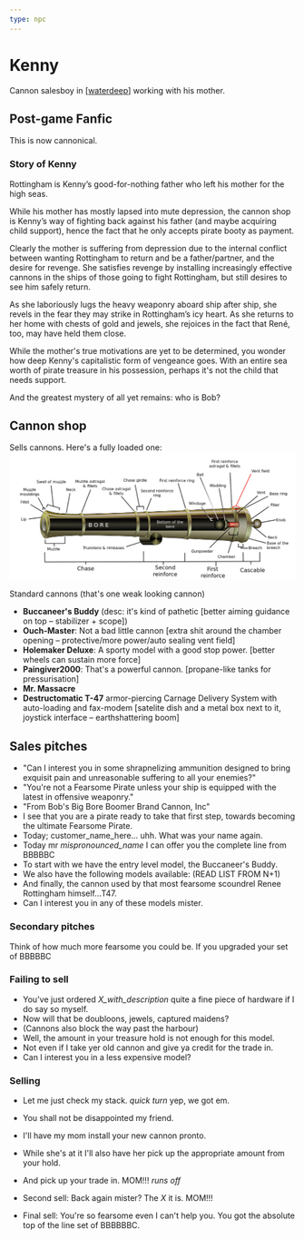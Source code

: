 ```yaml
---
type: npc
---
```


# Kenny
Cannon salesboy in [[waterdeep]] working with his mother.

## Post-game Fanfic
This is now cannonical.

### Story of Kenny
Rottingham is Kenny’s good-for-nothing father who left his mother for the high seas.

While his mother has mostly lapsed into mute depression, the cannon shop is Kenny’s way of fighting back against his father (and maybe acquiring child support), hence the fact that he only accepts pirate booty as payment.

Clearly the mother is suffering from depression due to the internal conflict between wanting Rottingham to return and be a father/partner, and the desire for revenge. She satisfies revenge by installing increasingly effective cannons in the ships of those going to fight Rottingham, but still desires to see him safely return.

As she laboriously lugs the heavy weaponry aboard ship after ship, she revels in the fear they may strike in Rottingham’s icy heart.  As she returns to her home with chests of gold and jewels, she rejoices in the fact that René, too, may have held them close.

While the mother's true motivations are yet to be determined, you wonder how deep Kenny's capitalistic form of vengeance goes. With an entire sea worth of pirate treasure in his possession, perhaps it's not the child that needs support.

And the greatest mystery of all yet remains: who is Bob?

## Cannon shop
Sells cannons. Here's a fully loaded one:
![](../seaofbones/artemis-cannon.png)

Standard cannons (that's one weak looking cannon)

- **Buccaneer's Buddy** (desc: it's kind of pathetic [better aiming guidance on top – stabilizer + scope])
- **Ouch-Master**: Not a bad little cannon [extra shit around the chamber opening – protective/more power/auto sealing vent field]
- **Holemaker Deluxe**: A sporty model with a good stop power. [better wheels can sustain more force]
- **Paingiver2000**: That's a powerful cannon. [propane-like tanks for pressurisation]
- **Mr. Massacre**
- **Destructomatic T-47** armor-piercing Carnage Delivery System with auto-loading and fax-modem [satelite dish and a metal box next to it, joystick interface – earthshattering boom]

## Sales pitches
- "Can I interest you in some shrapnelizing ammunition designed to bring exquisit pain and unreasonable suffering to all your enemies?"
- "You're not a Fearsome Pirate unless your ship is equipped with the latest in offensive weaponry."
- "From Bob's Big Bore Boomer Brand Cannon, Inc"
- I see that you are a pirate ready to take that first step, towards becoming the ultimate Fearsome Pirate.
- Today; customer_name_here... uhh. What was your name again.
- Today mr _mispronounced_name_ I can offer you the complete line from BBBBBC
- To start with we have the entry level model, the Buccaneer's Buddy.
- We also have the following models available: (READ LIST FROM N+1)
- And finally, the cannon used by that most fearsome scoundrel Renee Rottingham himself...T47.
- Can I interest you in any of these models mister.

### Secondary pitches
Think of how much more fearsome you could be. If you upgraded your set of BBBBBC

### Failing to sell
- You've just ordered _X_with_description_ quite a fine piece of hardware if I do say so myself.
- Now will that be doubloons, jewels, captured maidens?
- (Cannons also block the way past the harbour)
- Well, the amount in your treasure hold is not enough for this model.
- Not even if I take yer old cannon and give ya credit for the trade in.
- Can I interest you in a less expensive model?

### Selling
- Let me just check my stack. *quick turn* yep, we got em.
- You shall not be disappointed my friend.
- I'll have my mom install your new cannon pronto.
- While she's at it I'll also have her pick up the appropriate amount from your hold.
- And pick up your trade in. MOM!!! *runs off*

- Second sell: Back again mister? The _X_ it is. MOM!!!
- Final sell: You're so fearsome even I can't help you. You got the absolute top of the line set of BBBBBBC.

[//begin]: # "Autogenerated link references for markdown compatibility"
[waterdeep]: ../coast/waterdeep "Waterdeep"
[//end]: # "Autogenerated link references"
